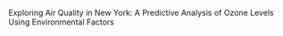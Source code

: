 Exploring Air Quality in New York: A Predictive Analysis of Ozone Levels Using Environmental Factors
